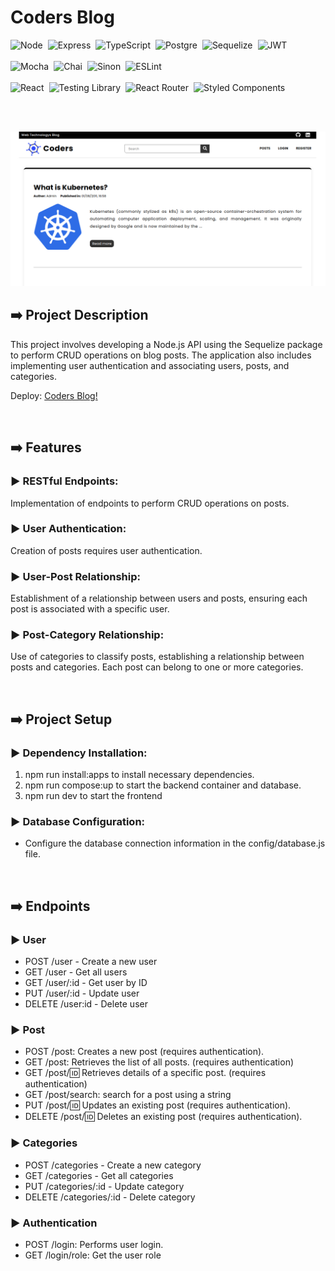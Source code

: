 <h1>Coders Blog</h1>
  
  <div style="display:flex;flex-direction:row;gap:0.5rem;">

  <img src="https://img.shields.io/badge/Node.js-43853D?style=for-the-badge&logo=node.js&logoColor=white" alt="Node">

  <img src="https://img.shields.io/badge/Express.js-404D59?style=for-the-badge" alt="Express">

  <img src="https://img.shields.io/badge/TypeScript-007ACC?style=for-the-badge&logo=typescript&logoColor=white" alt="TypeScript">

  <img src="https://img.shields.io/badge/PostgreSQL-316192?style=for-the-badge&logo=postgresql&logoColor=white" alt="Postgre">

  <img src="https://img.shields.io/badge/sequelize-323330?style=for-the-badge&logo=sequelize&logoColor=blue" alt="Sequelize">

  <img src="https://img.shields.io/badge/json%20web%20tokens-323330?style=for-the-badge&logo=json-web-tokens&logoColor=pink" alt="JWT">

</div>

<br />

<div style="display:flex;flex-direction:row;gap:0.5rem;">

  <img src="https://img.shields.io/badge/mocha.js-323330?style=for-the-badge&logo=mocha&logoColor=Brown" alt="Mocha">

  <img src="https://img.shields.io/badge/chai.js-323330?style=for-the-badge&logo=chai&logoColor=red" alt="Chai">

  <img src="https://img.shields.io/badge/sinon.js-323330?style=for-the-badge&logo=sinon" alt="Sinon">

  <img src="https://img.shields.io/badge/eslint-3A33D1?style=for-the-badge&logo=eslint&logoColor=white" alt="ESLint">

</div>

<br />

<div style="display:flex;flex-direction:row;gap:0.5rem;">

  <img src="https://img.shields.io/badge/React-20232A?style=for-the-badge&logo=react&logoColor=61DAF" alt="React">

  <img src="https://img.shields.io/badge/testing%20library-323330?style=for-the-badge&logo=testing-library&logoColor=red" alt="Testing Library">

  <img src="https://img.shields.io/badge/React_Router-CA4245?style=for-the-badge&logo=react-router&logoColor=white" alt="React Router">

  <img src="https://img.shields.io/badge/styled--components-DB7093?style=for-the-badge&logo=styled-components&logoColor=white" alt="Styled Components">

</div>

<br /><br />

<img width="800" src="screenshots/home.png">

<br />

## ➡️ Project Description

This project involves developing a Node.js API using the Sequelize package to perform CRUD operations on blog posts. The application also includes implementing user authentication and associating users, posts, and categories.

Deploy: [Coders Blog!](https://deploy-bloggs.vercel.app/)

<br />

## ➡️ Features

### ▶️ RESTful Endpoints:

Implementation of endpoints to perform CRUD operations on posts.

### ▶️ User Authentication:

Creation of posts requires user authentication.

### ▶️ User-Post Relationship:

Establishment of a relationship between users and posts, ensuring each post is associated with a specific user.

### ▶️ Post-Category Relationship:

Use of categories to classify posts, establishing a relationship between posts and categories. Each post can belong to one or more categories.

<br />

## ➡️ Project Setup

### ▶️ Dependency Installation:

1. npm run install:apps to install necessary dependencies.
2. npm run compose:up to start the backend container and database.
3. npm run dev to start the frontend

### ▶️ Database Configuration:

- Configure the database connection information in the config/database.js file.

<br />

## ➡️ Endpoints

### ▶️ User

- POST /user - Create a new user
- GET /user - Get all users
- GET /user/:id - Get user by ID
- PUT /user/:id - Update user
- DELETE /user:id - Delete user

### ▶️ Post

- POST /post: Creates a new post (requires authentication).
- GET /post: Retrieves the list of all posts. (requires authentication)
- GET /post/:id: Retrieves details of a specific post. (requires authentication)
- GET /post/search: search for a post using a string
- PUT /post/:id: Updates an existing post (requires authentication).
- DELETE /post/:id: Deletes an existing post (requires authentication).

### ▶️ Categories

- POST /categories - Create a new category
- GET /categories - Get all categories
- PUT /categories/:id - Update category
- DELETE /categories/:id - Delete category 

### ▶️ Authentication

- POST /login: Performs user login.
- GET /login/role: Get the user role







